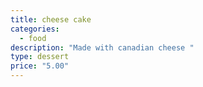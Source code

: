 ```yaml
---
title: cheese cake
categories:
  - food
description: "Made with canadian cheese "
type: dessert
price: "5.00"
---
```

